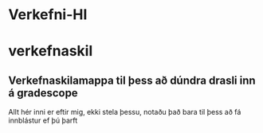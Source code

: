 # Verkefni-HI
# verkefnaskil
Verkefnaskilamappa til þess að dúndra drasli inn á gradescope
-
Allt hér inni er eftir mig, ekki stela þessu, notaðu það bara til þess að fá innblástur ef þú þarft

